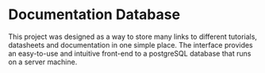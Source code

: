 # Documentation Database

This project was designed as a way to store many links to different tutorials, datasheets and documentation in one simple place.
The interface provides an easy-to-use and intuitive front-end to a postgreSQL database that runs on a server machine.
